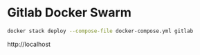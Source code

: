 # Gitlab Docker Swarm

```bash
docker stack deploy --compose-file docker-compose.yml gitlab
```

http://localhost